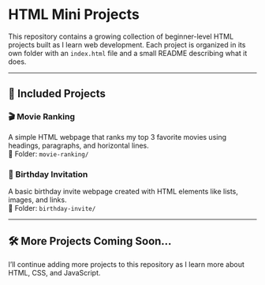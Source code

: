 # HTML Mini Projects

This repository contains a growing collection of beginner-level HTML projects built as I learn web development. Each project is organized in its own folder with an `index.html` file and a small README describing what it does.

---

## 📁 Included Projects

### 🎬 Movie Ranking  
A simple HTML webpage that ranks my top 3 favorite movies using headings, paragraphs, and horizontal lines.  
📂 Folder: `movie-ranking/`

### 🎉 Birthday Invitation  
A basic birthday invite webpage created with HTML elements like lists, images, and links.  
📂 Folder: `birthday-invite/`

---

## 🛠️ More Projects Coming Soon...
I’ll continue adding more projects to this repository as I learn more about HTML, CSS, and JavaScript.


